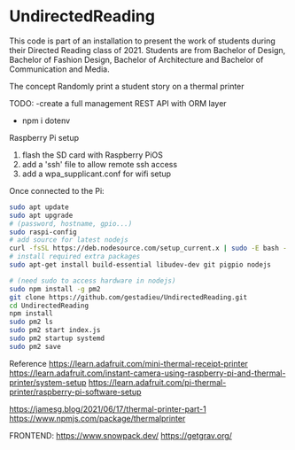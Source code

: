 # UndirectedReading
 This code is part of an installation to present the work of students during their Directed Reading class of 2021. Students are from Bachelor of Design, Bachelor of Fashion Design, Bachelor of Architecture and Bachelor of Communication and Media.

 The concept
 Randomly print a student story on a thermal printer


TODO:
-create a full management REST API with ORM layer
- npm i dotenv 

Raspberry Pi setup

1. flash the SD card with Raspberry PiOS
2. add a 'ssh' file to allow remote ssh access
3. add a wpa_supplicant.conf for wifi setup 

Once connected to the Pi:
```sh
sudo apt update 
sudo apt upgrade
# (password, hostname, gpio...)
sudo raspi-config 
# add source for latest nodejs
curl -fsSL https://deb.nodesource.com/setup_current.x | sudo -E bash -
# install required extra packages
sudo apt-get install build-essential libudev-dev git pigpio nodejs
```

```sh
# (need sudo to access hardware in nodejs)
sudo npm install -g pm2 
git clone https://github.com/gestadieu/UndirectedReading.git
cd UndirectedReading
npm install
sudo pm2 ls
sudo pm2 start index.js
sudo pm2 startup systemd
sudo pm2 save
```

Reference
https://learn.adafruit.com/mini-thermal-receipt-printer 
https://learn.adafruit.com/instant-camera-using-raspberry-pi-and-thermal-printer/system-setup
https://learn.adafruit.com/pi-thermal-printer/raspberry-pi-software-setup 



https://jamesg.blog/2021/06/17/thermal-printer-part-1 
https://www.npmjs.com/package/thermalprinter

FRONTEND:
https://www.snowpack.dev/ 
https://getgrav.org/ 